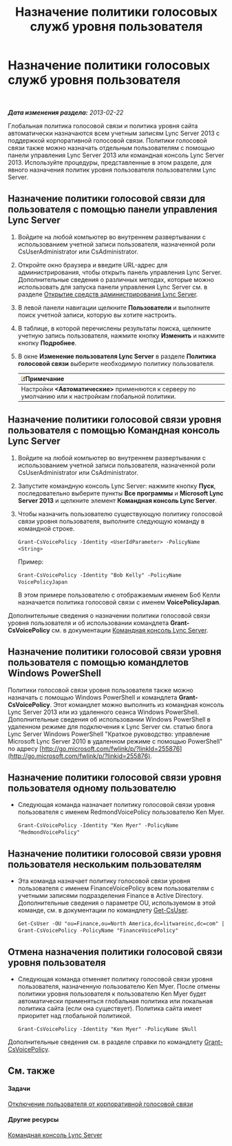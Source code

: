 ﻿---
title: Назначение политики голосовых служб уровня пользователя
TOCTitle: Назначение политики голосовых служб уровня пользователя
ms:assetid: 9ee47ee7-1030-43b8-a4dc-bf685ea24659
ms:mtpsurl: https://technet.microsoft.com/ru-ru/library/JJ688155(v=OCS.15)
ms:contentKeyID: 49888114
ms.date: 05/19/2016
mtps_version: v=OCS.15
ms.translationtype: HT
---

# Назначение политики голосовых служб уровня пользователя

 

_**Дата изменения раздела:** 2013-02-22_

Глобальная политика голосовой связи и политика уровня сайта автоматически назначаются всем учетным записям Lync Server 2013 с поддержкой корпоративной голосовой связи. Политики голосовой связи также можно назначать отдельным пользователям с помощью панели управления Lync Server 2013 или командная консоль Lync Server 2013. Используйте процедуры, представленные в этом разделе, для явного назначения политик уровня пользователя пользователям Lync Server.

## Назначение политики голосовой связи для пользователя с помощью панели управления Lync Server

1.  Войдите на любой компьютер во внутреннем развертывании с использованием учетной записи пользователя, назначенной роли CsUserAdministrator или CsAdministrator.

2.  Откройте окно браузера и введите URL-адрес для администрирования, чтобы открыть панель управления Lync Server. Дополнительные сведения о различных методах, которые можно использовать для запуска панели управления Lync Server см. в разделе [Открытие средств администрирования Lync Server](lync-server-2013-open-lync-server-administrative-tools.md).

3.  В левой панели навигации щелкните **Пользователи** и выполните поиск учетной записи, которую вы хотите настроить.

4.  В таблице, в которой перечислены результаты поиска, щелкните учетную запись пользователя, нажмите кнопку **Изменить** и нажмите кнопку **Подробнее**.

5.  В окне **Изменение пользователя Lync Server** в разделе **Политика голосовой связи** выберите необходимую политику пользователя.
    
    <table>
    <thead>
    <tr class="header">
    <th><img src="images/Gg398412.note(OCS.15).gif" title="note" alt="note" />Примечание</th>
    </tr>
    </thead>
    <tbody>
    <tr class="odd">
    <td>Настройки <strong>&lt;Автоматические&gt;</strong> применяются к серверу по умолчанию или к настройкам глобальной политики.</td>
    </tr>
    </tbody>
    </table>


## Назначение политики голосовой связи уровня пользователя с помощью Командная консоль Lync Server

1.  Войдите на любой компьютер во внутреннем развертывании с использованием учетной записи пользователя, назначенной роли CsUserAdministrator или CsAdministrator.

2.  Запустите командную консоль Lync Server: нажмите кнопку **Пуск**, последовательно выберите пункты **Все программы** и **Microsoft Lync Server 2013** и щелкните элемент **Командная консоль Lync Server**.

3.  Чтобы назначить пользователю существующую политику голосовой связи уровня пользователя, выполните следующую команду в командной строке.
    
        Grant-CsVoicePolicy -Identity <UserIdParameter> -PolicyName <String>
    
    Пример:
    
        Grant-CsVoicePolicy -Identity "Bob Kelly" -PolicyName VoicePolicyJapan
    
    В этом примере пользователю с отображаемым именем Боб Келли назначается политика голосовой связи с именем **VoicePolicyJapan**.

Дополнительные сведения о назначении политики голосовой связи уровня пользователя и об использовании командлета **Grant-CsVoicePolicy** см. в документации [Командная консоль Lync Server](lync-server-2013-lync-server-management-shell.md).

## Назначение политики голосовой связи уровня пользователя с помощью командлетов Windows PowerShell

Политики голосовой связи уровня пользователя также можно назначать с помощью Windows PowerShell и командлета **Grant-CsVoicePolicy**. Этот командлет можно выполнить из командная консоль Lync Server 2013 или из удаленного сеанса Windows PowerShell. Дополнительные сведения об использовании Windows PowerShell в удаленном режиме для подключения к Lync Server см. статью блога Lync Server Windows PowerShell "Краткое руководство: управление Microsoft Lync Server 2010 в удаленном режиме с помощью PowerShell" по адресу [http://go.microsoft.com/fwlink/p/?linkId=255876](http://go.microsoft.com/fwlink/p/?linkid=255876).

## Назначение политики голосовой связи уровня пользователя одному пользователю

  - Следующая команда назначает политику голосовой связи уровня пользователя с именем RedmondVoicePolicy пользователю Ken Myer.
    
        Grant-CsVoicePolicy -Identity "Ken Myer" -PolicyName "RedmondVoicePolicy"

## Назначение политики голосовой связи уровня пользователя нескольким пользователям

  - Эта команда назначает политику голосовой связи уровня пользователя с именем FinanceVoicePolicy всем пользователям с учетными записями подразделения Finance в Active Directory. Дополнительные сведения о параметре OU, используемом в этой команде, см. в документации по командлету [Get-CsUser](get-csuser.md).
    
        Get-CsUser -OU "ou=Finance,ou=North America,dc=litwareinc,dc=com" | Grant-CsVoicePolicy -PolicyName "FinanceVoicePolicy"

## Отмена назначения политики голосовой связи уровня пользователя

  - Следующая команда отменяет политику голосовой связи уровня пользователя, назначенную пользователю Ken Myer. После отмены политики уровня пользователя к пользователю Ken Myer будет автоматически применяться глобальная политика или локальная политика сайта (если она существует). Политика сайта имеет приоритет над глобальной политикой.
    
        Grant-CsVoicePolicy -Identity "Ken Myer" -PolicyName $Null

Дополнительные сведения см. в разделе справки по командлету [Grant-CsVoicePolicy](grant-csvoicepolicy.md).

## См. также

#### Задачи

[Отключение пользователя от корпоративной голосовой связи](lync-server-2013-disable-a-user-for-enterprise-voice.md)  

#### Другие ресурсы

[Командная консоль Lync Server](lync-server-2013-lync-server-management-shell.md)

